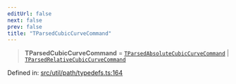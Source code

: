 ```yaml
---
editUrl: false
next: false
prev: false
title: "TParsedCubicCurveCommand"
---
```


> **TParsedCubicCurveCommand** = [`TParsedAbsoluteCubicCurveCommand`](/api/type-aliases/tparsedabsolutecubiccurvecommand/) \| [`TParsedRelativeCubicCurveCommand`](/api/type-aliases/tparsedrelativecubiccurvecommand/)

Defined in: [src/util/path/typedefs.ts:164](https://github.com/fabricjs/fabric.js/blob/e114448a1bce9b68a3e1bba337bc0c83a35c1aa5/src/util/path/typedefs.ts#L164)

